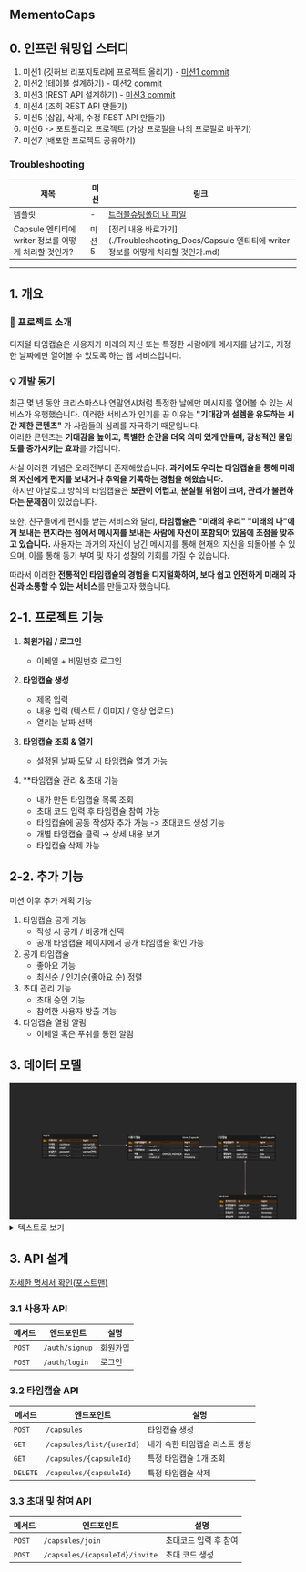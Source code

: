## MementoCaps
## 0. 인프런 워밍업 스터디
1. 미션1 (깃허브 리포지토리에 프로젝트 올리기) - [미션1 commit](https://github.com/bangtori/MementoCaps/commit/588df081eaba906b24d0d68896a6d7c7e4ecc135)
2. 미션2 (테이블 설계하기) - [미션2 commit](https://github.com/bangtori/MementoCaps/commit/d6212fff10a175fe9721ed6332a4f8465ac68054)
3. 미션3 (REST API 설계하기) - [미션3 commit](https://github.com/bangtori/MementoCaps/commit/18c9a69fe82bbed2bc01028064340102b738a40a)
4. 미션4 (조회 REST API 만들기)
5. 미션5 (삽입, 삭제, 수정 REST API 만들기)
6. 미션6 -> 포트폴리오 프로젝트 (가상 프로필을 나의 프로필로 바꾸기)
7. 미션7 (배포한 프로젝트 공유하기)

### Troubleshooting
| 제목  | 미션 | 링크                                                  |
|-----|----|-----------------------------------------------------|
| 템플릿 | -  | [트러블슈팅폴더 내 파일](./Troubleshooting_Docs/Example01.md) |
| Capsule 엔티티에 writer 정보를 어떻게 처리할 것인가? | 미션5 | [정리 내용 바로가기](./Troubleshooting_Docs/Capsule 엔티티에 writer 정보를 어떻게 처리할 것인가.md)

---

## 1. 개요
### 📌 프로젝트 소개
디지털 타임캡슐은 사용자가 미래의 자신 또는 특정한 사람에게 메시지를 남기고, 지정한 날짜에만 열어볼 수 있도록 하는 웹 서비스입니다.

### 💡 개발 동기
최근 몇 년 동안 크리스마스나 연말연시처럼 특정한 날에만 메시지를 열어볼 수 있는 서비스가 유행했습니다. 이러한 서비스가 인기를 끈 이유는 **"기대감과 설렘을 유도하는 시간 제한 콘텐츠"** 가 사람들의 심리를 자극하기 때문입니다.
<br>이러한 콘텐츠는 **기대감을 높이고, 특별한 순간을 더욱 의미 있게 만들며, 감성적인 몰입도를 증가시키는 효과**를 가집니다.

사실 이러한 개념은 오래전부터 존재해왔습니다. **과거에도 우리는 타임캡슐을 통해 미래의 자신에게 편지를 보내거나 추억을 기록하는 경험을 해왔습니다.
<br>** 하지만 아날로그 방식의 타임캡슐은 **보관이 어렵고, 분실될 위험이 크며, 관리가 불편하다는 문제점**이 있었습니다.

또한, 친구들에게 편지를 받는 서비스와 달리, **타임캡슐은 "미래의 우리" "미래의 나"에게 보내는 편지라는 점에서 메시지를 보내는 사람에 자신이 포함되어 있음에 초점을 맞추고 있습니다.** 사용자는 과거의 자신이 남긴 메시지를 통해 현재의 자신을 되돌아볼 수 있으며, 이를 통해 동기 부여 및 자기 성찰의 기회를 가질 수 있습니다.


따라서 이러한 **전통적인 타임캡슐의 경험을 디지털화하여, 보다 쉽고 안전하게 미래의 자신과 소통할 수 있는 서비스**를 만들고자 했습니다.

## 2-1. 프로젝트 기능
1. **회원가입 / 로그인**
    - 이메일 + 비밀번호 로그인
2. **타임캡슐 생성**
    - 제목 입력
    - 내용 입력 (텍스트 / 이미지 / 영상 업로드)
    - 열리는 날짜 선택

3. **타임캡슐 조회 & 열기**
    - 설정된 날짜 도달 시 타임캡슐 열기 가능

4. **타임캡슐 관리 & 초대 기능
    - 내가 만든 타임캡슐 목록 조회
    - 초대 코드 입력 후 타임캡슐 참여 가능
    - 타임캡슐에 공동 작성자 추가 가능 -> 초대코드 생성 기능
    - 개별 타임캡슐 클릭 → 상세 내용 보기
    - 타임캡슐 삭제 가능

## 2-2. 추가 기능
미션 이후 추가 계획 기능
1. 타임캡슐 공개 기능
    - 작성 시 공개 / 비공개 선택
    - 공개 타임캡슐 페이지에서 공개 타임캡슐 확인 가능
2. 공개 타임캡슐
    - 좋아요 기능
    - 최신순 / 인기순(좋아요 순) 정렬
3. 초대 관리 기능
    - 초대 승인 기능
    - 참여한 사용자 방출 기능
4. 타임캡슐 열림 알림
    - 이메일 혹은 푸쉬를 통한 알림

## 3. 데이터 모델

<img src="image/MementoCapsERD.png" >
<details>
<summary>텍스트로 보기</summary>
<div markdown="1">

```
User (사용자)
- id (PK)
- nickName
- email
- password
- created_at

TimeCapsule (타임캡슐)
- id (PK)
- title
- content 
- open_date (타임캡슐 열리는 날짜)
- created_at

User_Capsule (사용자-타임캡슐 관계 테이블)
- id (PK)
- user_id (FK)  # N:M 관계
- capsule_id (FK)  # N:M 관계
- role (OWNER / MEMBER)
- created_at

InviteCode (초대 코드)
- id (PK)
- capsule_id (FK)
- code (랜덤 초대 코드)
- expires_at (유효 기간)
- created_at
```
</div>
</details>

## 3. API 설계
[자세한 명세서 확인(포스트맨)](https://documenter.getpostman.com/view/20884237/2sAYk7TQQs)
### 3.1 사용자 API
| 메서드    | 엔드포인트          | 설명   | 
| ------ | -------------- | ---- | 
| `POST` | `/auth/signup` | 회원가입 |
| `POST` | `/auth/login`  | 로그인  |
### 3.2 타임캡슐 API
| 메서드    | 엔드포인트                     | 설명   | 
|--------|---------------------------| ---- | 
| `POST` | `/capsules`               | 타임캡슐 생성 |
| `GET` | `/capsules/list/{userId}` | 내가 속한 타임캡슐 리스트 생성|
| `GET` | `/capsules/{capsuleId}` | 특정 타임캡슐 1개 조회 |
| `DELETE` | `/capsules/{capsuleId}` | 특정 타임캡슐 삭제 |

### 3.3 초대 및 참여 API 
| 메서드    | 엔드포인트                          | 설명   | 
|--------|--------------------------------| ---- | 
| `POST` | `/capsules/join`               | 초대코드 입력 후 참여 |
| `POST` | `/capsules/{capsuleId}/invite` | 초대 코드 생성|
